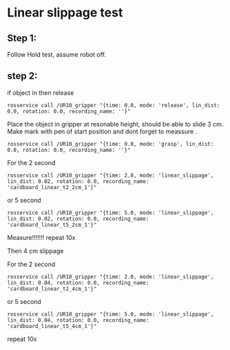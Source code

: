 # Linear slippage test 

## Step 1: 
Follow Hold test, assume robot off. 

## step 2: 

if object in then release

```
rosservice call /UR10_gripper "{time: 0.0, mode: 'release', lin_dist: 0.0, rotation: 0.0, recording_name: ''}" 
```

Place the object in gripper at resonable height, should be able to slide 3 cm. Make mark with pen of start position and dont forget to meassure .

```
rosservice call /UR10_gripper "{time: 0.0, mode: 'grasp', lin_dist: 0.0, rotation: 0.0, recording_name: ''}" 
```
For the 2 second
```
rosservice call /UR10_gripper "{time: 2.0, mode: 'linear_slippage', lin_dist: 0.02, rotation: 0.0, recording_name: 'cardboard_linear_t2_2cm_1'}" 
```
or 5 second
```
rosservice call /UR10_gripper "{time: 5.0, mode: 'linear_slippage', lin_dist: 0.02, rotation: 0.0, recording_name: 'cardboard_linear_t5_2cm_1'}" 
```
Measure!!!!!!!
repeat 10x 

Then 4 cm slippage

For the 2 second
```
rosservice call /UR10_gripper "{time: 2.0, mode: 'linear_slippage', lin_dist: 0.04, rotation: 0.0, recording_name: 'cardboard_linear_t2_4cm_1'}" 
```
or 5 second
```
rosservice call /UR10_gripper "{time: 5.0, mode: 'linear_slippage', lin_dist: 0.04, rotation: 0.0, recording_name: 'cardboard_linear_t5_4cm_1'}" 
```

repeat 10x 
